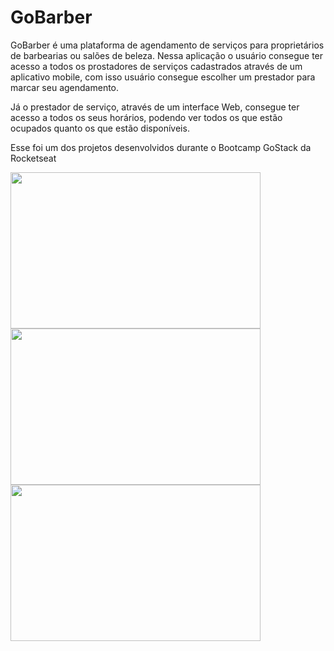# GoBarber
GoBarber é uma plataforma de agendamento de serviços para proprietários de barbearias ou salões de beleza. Nessa aplicação o usuário consegue ter acesso a todos os prostadores de serviços cadastrados através de um aplicativo mobile, com isso usuário consegue escolher um prestador para marcar seu agendamento.

Já o prestador de serviço, através de um interface Web, consegue ter acesso a todos os seus horários, podendo ver todos os que estão ocupados quanto os que estão disponíveis.

Esse foi um dos projetos desenvolvidos durante o Bootcamp GoStack da Rocketseat

<div>
  <img width=400 height=250 src="assets/go1.png" />
  <img width=400 height=250 src="assets/go2.png" />
  <img width=400 height=250 src="assets/go3.png" />
</div>
